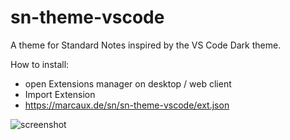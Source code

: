 # sn-theme-vscode

A theme for Standard Notes inspired by the VS Code Dark theme.

How to install:
- open Extensions manager on desktop / web client
- Import Extension
- https://marcaux.de/sn/sn-theme-vscode/ext.json

![screenshot](https://github.com/hyphone/sn-theme-vscode/raw/master/screenshot.png)

